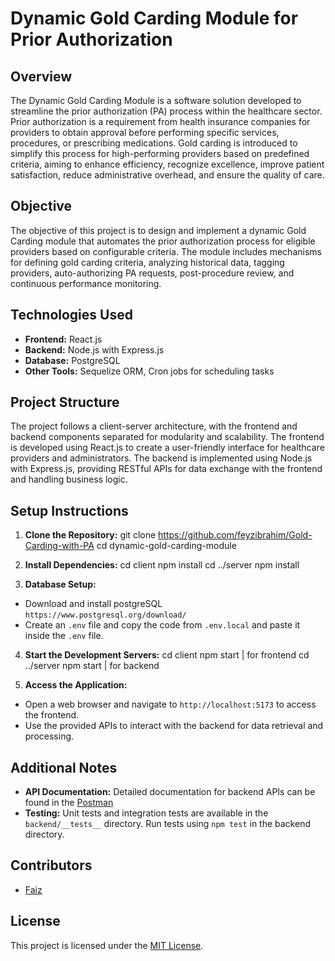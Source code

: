 # Dynamic Gold Carding Module for Prior Authorization

## Overview

The Dynamic Gold Carding Module is a software solution developed to streamline the prior authorization (PA) process within the healthcare sector. Prior authorization is a requirement from health insurance companies for providers to obtain approval before performing specific services, procedures, or prescribing medications. Gold carding is introduced to simplify this process for high-performing providers based on predefined criteria, aiming to enhance efficiency, recognize excellence, improve patient satisfaction, reduce administrative overhead, and ensure the quality of care.

## Objective

The objective of this project is to design and implement a dynamic Gold Carding module that automates the prior authorization process for eligible providers based on configurable criteria. The module includes mechanisms for defining gold carding criteria, analyzing historical data, tagging providers, auto-authorizing PA requests, post-procedure review, and continuous performance monitoring.

## Technologies Used

- **Frontend:** React.js
- **Backend:** Node.js with Express.js
- **Database:** PostgreSQL
- **Other Tools:** Sequelize ORM, Cron jobs for scheduling tasks

## Project Structure

The project follows a client-server architecture, with the frontend and backend components separated for modularity and scalability. The frontend is developed using React.js to create a user-friendly interface for healthcare providers and administrators. The backend is implemented using Node.js with Express.js, providing RESTful APIs for data exchange with the frontend and handling business logic.

## Setup Instructions

1. **Clone the Repository:**
   git clone https://github.com/feyzibrahim/Gold-Carding-with-PA
   cd dynamic-gold-carding-module

2. **Install Dependencies:**
   cd client
   npm install
   cd ../server
   npm install

3. **Database Setup:**

- Download and install postgreSQL `https://www.postgresql.org/download/`
- Create an `.env` file and copy the code from `.env.local` and paste it inside the `.env` file.

4. **Start the Development Servers:**
   cd client
   npm start | for frontend
   cd ../server
   npm start | for backend

5. **Access the Application:**

- Open a web browser and navigate to `http://localhost:5173` to access the frontend.
- Use the provided APIs to interact with the backend for data retrieval and processing.

## Additional Notes

- **API Documentation:** Detailed documentation for backend APIs can be found in the [Postman](https://www.postman.com/research-candidate-11889234/workspace/gold-carding-pv/collection/25431562-2a85af3f-24d1-4b14-8ed7-4f87fb6ddd02?action=share&creator=25431562)
- **Testing:** Unit tests and integration tests are available in the `backend/__tests__` directory. Run tests using `npm test` in the backend directory.

## Contributors

- [Faiz](https://github.com/feyzibrahim)

## License

This project is licensed under the [MIT License](LICENSE).

